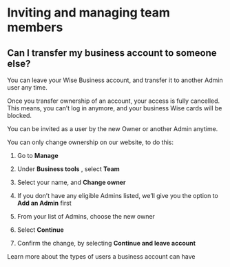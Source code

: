 # Inviting and managing team members  
## Can I transfer my business account to someone else?  
You can leave your Wise Business account, and transfer it to another Admin user any time. 

Once you transfer ownership of an account, your access is fully cancelled. This means, you can’t log in anymore, and your business Wise cards will be blocked. 

You can be invited as a user by the new Owner or another Admin anytime. 

You can only change ownership on our website, to do this:

  1. Go to **Manage**

  2. Under **Business tools** , select **Team**

  3. Select your name, and **Change owner**

  4. If you don’t have any eligible Admins listed, we’ll give you the option to **Add an Admin** first

  5. From your list of Admins, choose the new owner

  6. Select **Continue**

  7. Confirm the change, by selecting **Continue and leave account**




Learn more about the types of users a business account can have